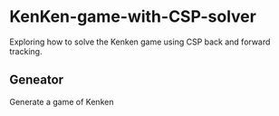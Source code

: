 # KenKen-game-with-CSP-solver
Exploring how to solve the Kenken game using CSP back and forward tracking.

## Geneator
Generate a game of Kenken